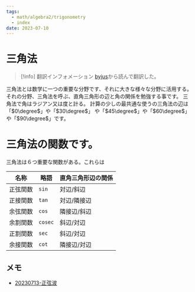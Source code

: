 ```yaml
---
tags:
  - math/algebra2/trigonometry
  - index
date: 2023-07-10
---
```


# 三角法

> [!info] 翻訳インフォメーション
> [byjus](https://byjus.com/maths/trigonometry/#Trigonometry%20Definition)から読んで翻訳した。

三角法とは数学に一つの重要な分野です、それに大きな様々な分野に活用する。
それの分野、三角法を呼ぶ、直角三角形の辺と角の関係を勉強する事です。
三角法で角はラジアン又は度と計る。
計算の少しの最共通な使うの三角法の辺は「$0\degree$」や「$30\degree$」
や「$45\degree$」や「$60\degree$」
や「$90\degree$」です。

# 三角法の関数です。

三角法は６つ重要な関数がある。これらは

| 名称     | 略語    | 直角三角形辺の関係 |
| -------- | ------- | ------------------ |
| 正弦関数 | `sin`   | 対辺/斜辺          |
| 正接関数 | `tan`   | 対辺/隣接辺        |
| 余弦関数 | `cos`   | 隣接辺/斜辺        |
| 余割関数 | `cosec` | 斜辺/対辺          |
| 正割関数 | `sec`   | 斜辺/対辺          |
| 余接関数 | `cot`   | 隣接辺/対辺        | 

## メモ

- [20230713-正弦波](20230713-正弦波.md)